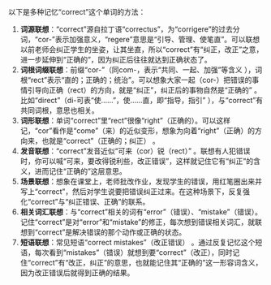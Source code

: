 以下是多种记忆“correct”这个单词的方法：
1. **词源联想**：“correct”源自拉丁语“correctus”，为“corrigere”的过去分词，“cor-”表示加强意义，“regere”意思是“引导、管理、使笔直”。可以联想以前老师会纠正学生的坐姿，让其坐直，所以“correct”有“纠正，改正”之意，进一步延伸到“正确的”，因为纠正后往往就达到正确状态了。 
2. **词根词缀联想**：前缀“cor-”（同com-，表示“共同、一起、加强”等含义 ），词根“rect”表示“直的；正确的；统治”。可以想象大家一起（cor-）把错误的事情引导向正确（rect）的方向，就是“纠正”，纠正后的事物自然是“正确的” 。比如“direct”（di-可表“使……”，使……直，即“指导，指引” ），与“correct”有共同词根，意思也相关。
3. **词形联想**：单词“correct”里“rect”很像“right”（正确的）。可以这样记，“cor”看作是“come”（来）的近似变形，想象为向着“right”（正确）的方向来，也就是“correct”（正确的；纠正） 。
4. **发音联想**：“correct”发音近似“可来（cor）锐（rect）” 。联想有人犯错误时，你可以喊“可来，要改得锐利些，改正错误”，这样就记住它有“纠正”的含义，进而记住“正确的”这层意思。 
5. **场景联想**：想象在课堂上，老师批改作业，发现学生的错误，用红笔圈出来并写上“correct”，然后对学生说要把错误纠正过来。在这种场景下，反复强化“correct”与“纠正错误、正确”的联系。 
6. **相关词汇联想**：与“correct”相关的词有“error”（错误）、“mistake”（错误）。记住“correct”是对“error”和“mistake”的修正，每次想到错误相关词汇，就联想到“correct”是解决错误的那个动作或正确的状态。 
7. **短语联想**：常见短语“correct mistakes”（改正错误） 。通过反复记忆这个短语，每次看到“mistakes”（错误）就想到要“correct”（改正），同时记住“correct”有“改正，纠正”的意思，也就能记住其“正确的”这一形容词含义，因为改正错误后就得到正确的结果。 